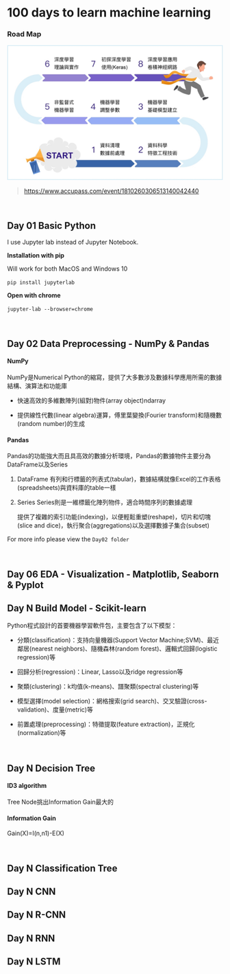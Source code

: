 # 100 days to learn machine learning

### Road Map

![road map of learning ML](road_map.jpg)

> https://www.accupass.com/event/1810260306513140042440

<br />

## Day 01  Basic Python

I use Jupyter lab instead of Jupyter Notebook.

**Installation with pip**

Will work for both MacOS and Windows 10

`pip install jupyterlab`

**Open with chrome**

`jupyter-lab --browser=chrome`

<br />

## Day 02 Data Preprocessing - NumPy & Pandas

#### NumPy

NumPy是Numerical Python的縮寫，提供了大多數涉及數據科學應用所需的數據結構、演算法和功能庫

* 快速高效的多維數陣列(組對)物件(array object)ndarray

* 提供線性代數(linear algebra)運算，傅里葉變換(Fourier transform)和隨機數(random number)的生成

#### Pandas

Pandas的功能強大而且具高效的數據分析環境，Pandas的數據物件主要分為DataFrame以及Series

1. DataFrame
   有列和行標籤的列表式(tabular)，數據結構就像Excel的工作表格(spreadsheets)與資料庫的table一樣

2. Series
   Series則是一維標籤化陣列物件，適合時間序列的數據處理

   提供了複雜的索引功能(indexing)，以便輕鬆重塑(reshape)，切片和切塊(slice and dice)，執行聚合(aggregations)以及選擇數據子集合(subset)

For more info please view the `Day02 folder`

<br />

## Day 06 EDA - Visualization - Matplotlib,  Seaborn & Pyplot

## Day N Build Model - Scikit-learn

Python程式設計的首要機器學習軟件包，主要包含了以下模型：

* 分類(classification)：支持向量機器(Support Vector Machine;SVM)、最近鄰居(nearest neighbors)、隨機森林(random forest)、邏輯式回歸(logistic regression)等

* 回歸分析(regression)：Linear, Lasso以及ridge regression等

* 聚類(clustering)：k均值(k-means)、譜聚類(spectral clustering)等

* 模型選擇(model selection)：網格搜索(grid search)、交叉驗證(cross-validation)、度量(metric)等

* 前置處理(preprocessing)：特徵提取(feature extraction)，正規化(normalization)等

<br />

## Day N Decision Tree

#### ID3 algorithm

Tree Node挑出Information Gain最大的

#### Information Gain

Gain(X)=I(n,n1)-E(X) 

<br />

## Day N Classification Tree

## Day N CNN

## Day N R-CNN

## Day N RNN

## Day N LSTM
